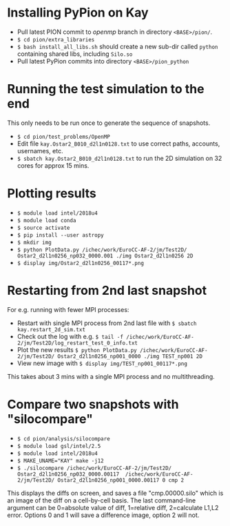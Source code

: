 
Installing PyPion on Kay
===========================

+ Pull latest PION commit to *openmp* branch in directory `<BASE>/pion/`.
+ `$ cd pion/extra_libraries`
+ `$ bash install_all_libs.sh` should create a new sub-dir called `python` containing shared libs, including `Silo.so`
+ Pull latest PyPion commits into directory `<BASE>/pion_python`


Running the test simulation to the end
========================================

This only needs to be run once to generate the sequence of snapshots.

+ `$ cd pion/test_problems/OpenMP`
+ Edit file `kay.Ostar2_B010_d2l1n0128.txt` to use correct paths, accounts, usernames, etc.
+ `$ sbatch kay.Ostar2_B010_d2l1n0128.txt` to run the 2D simulation on 32 cores for approx 15 mins.


Plotting results
=====================

+ `$ module load intel/2018u4`
+ `$ module load conda`
+ `$ source activate`
+ `$ pip install --user astropy`
+ `$ mkdir img`
+ `$ python PlotData.py /ichec/work/EuroCC-AF-2/jm/Test2D/ Ostar2_d2l1n0256_np032_0000.001 ./img Ostar2_d2l1n0256 2D`
+ `$ display img/Ostar2_d2l1n0256_00117*.png`


Restarting from 2nd last snapshot
=================================

For e.g. running with fewer MPI processes:

+ Restart with single MPI process from 2nd last file with `$ sbatch kay.restart_2d_sim.txt`
+ Check out the log with e.g. `$ tail -f /ichec/work/EuroCC-AF-2/jm/Test2D/log_restart_test_0_info.txt`
+ Plot the new results `$ python PlotData.py /ichec/work/EuroCC-AF-2/jm/Test2D/ Ostar2_d2l1n0256_np001_0000 ./img TEST_np001 2D`
+ View new image with `$ display img/TEST_np001_00117*.png`

This takes about 3 mins with a single MPI process and no multithreading.


Compare two snapshots with "silocompare"
==========================================

+ `$ cd pion/analysis/silocompare`
+ `$ module load gsl/intel/2.5`
+ `$ module load intel/2018u4`
+ `$ MAKE_UNAME="KAY" make -j12`
+ `$ ./silocompare /ichec/work/EuroCC-AF-2/jm/Test2D/ Ostar2_d2l1n0256_np032_0000.00117  /ichec/work/EuroCC-AF-2/jm/Test2D/ Ostar2_d2l1n0256_np001_0000.00117 0 cmp 2`

This displays the diffs on screen, and saves a file "cmp.00000.silo" which is an image of the diff on a cell-by-cell basis.
The last command-line argument can be 0=absolute value of diff, 1=relative diff, 2=calculate L1,L2 error.
Options 0 and 1 will save a difference image, option 2 will not.



